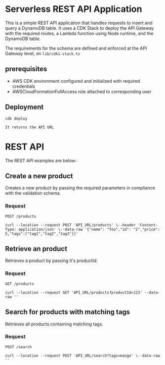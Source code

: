 # Serverless REST API Application

This is a simple REST API application that handles requests to
insert and query a DynamoDB table. It uses a CDK Stack to deploy the
API Gateway with the required routes, a Lambda function using Node runtime,
and the DynamoDB table.

The requirements for the schema are defined and enforced at the API Gateway level, on `lib/cdk1-stack.ts`

## prerequisites

  * AWS CDK environment configured and initialized with required credentials
  * AWSCloudFormationFullAccess role attached to corresponding user

## Deployment

    cdk deploy

    It returns the API URL

# REST API

The REST API examples are below:

## Create a new product

Creates a new product by passing the required parameters in
compliance with the validation schema.


### Request

`POST /products`

    curl --location --request POST 'API_URL/products' \--header 'Content-Type: application/json' \--data-raw '{"name": "foo","id": "2","price": 5,"tags":["tag1","tag2","tag3"]}'


## Retrieve an product

Retrieves a product by passing it's productId.

### Request

`GET /products`

    curl --location --request GET 'API_URL/products?productId=123' --data-raw ''


## Search for products with matching tags

Retrieves all products containing matching tags.

### Request

`POST /search`

    curl --location --request POST 'API_URL/search?tags=mango' \--data-raw ''
